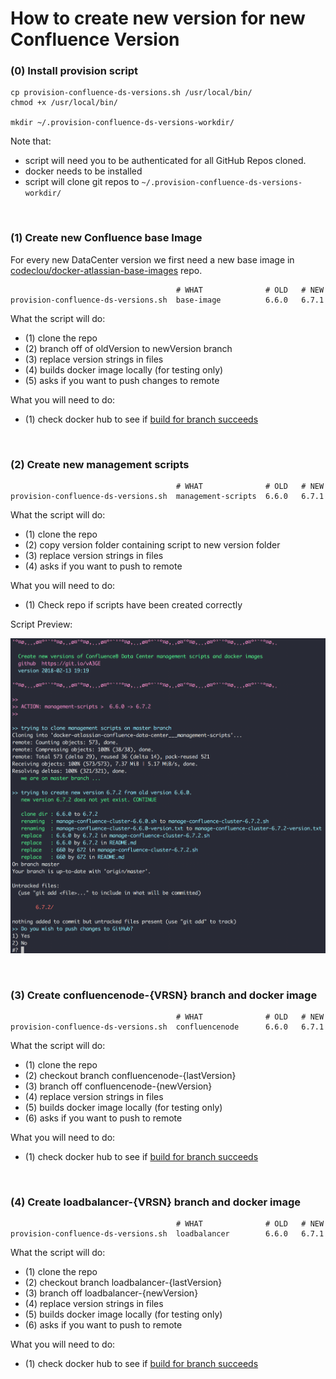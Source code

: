 # How to create new version for new Confluence Version


### (0) Install provision script

```
cp provision-confluence-ds-versions.sh /usr/local/bin/
chmod +x /usr/local/bin/

mkdir ~/.provision-confluence-ds-versions-workdir/
```

Note that:

 * script will need you to be authenticated for all GitHub Repos cloned.
 * docker needs to be installed
 * script will clone git repos to `~/.provision-confluence-ds-versions-workdir/`





&nbsp;

### (1) Create new Confluence base Image

For every new DataCenter version we first need a new base image in [codeclou/docker-atlassian-base-images](https://github.com/codeclou/docker-atlassian-base-images) repo.

```
                                     # WHAT              # OLD   # NEW
provision-confluence-ds-versions.sh  base-image          6.6.0   6.7.1
```

What the script will do:

 * (1) clone the repo
 * (2) branch off of oldVersion to newVersion branch
 * (3) replace version strings in files
 * (4) builds docker image locally (for testing only)
 * (5) asks if you want to push changes to remote

What you will need to do:

 * (1) check docker hub to see if [build for branch succeeds](https://hub.docker.com/r/codeclou/docker-atlassian-base-images/builds/)







&nbsp;

### (2) Create new management scripts

```
                                     # WHAT              # OLD   # NEW
provision-confluence-ds-versions.sh  management-scripts  6.6.0   6.7.1
```

What the script will do:

 * (1) clone the repo
 * (2) copy version folder containing script to new version folder
 * (3) replace version strings in files
 * (4) asks if you want to push to remote

What you will need to do:

 * (1) Check repo if scripts have been created correctly

Script Preview:

![](./docs/provision/provision-management-scripts.png)








&nbsp;

### (3) Create confluencenode-{VRSN} branch and docker image

```
                                     # WHAT              # OLD   # NEW
provision-confluence-ds-versions.sh  confluencenode      6.6.0   6.7.1
```

What the script will do:

 * (1) clone the repo
 * (2) checkout branch confluencenode-{lastVersion}
 * (3) branch off confluencenode-{newVersion}
 * (4) replace version strings in files
 * (5) builds docker image locally (for testing only)
 * (6) asks if you want to push to remote

What you will need to do:

 * (1) check docker hub to see if [build for branch succeeds](https://hub.docker.com/r/codeclou/docker-atlassian-confluence-data-center/builds/)




 &nbsp;

 ### (4) Create loadbalancer-{VRSN} branch and docker image

 ```
                                      # WHAT              # OLD   # NEW
 provision-confluence-ds-versions.sh  loadbalancer        6.6.0   6.7.1
 ```

 What the script will do:

  * (1) clone the repo
  * (2) checkout branch loadbalancer-{lastVersion}
  * (3) branch off loadbalancer-{newVersion}
  * (4) replace version strings in files
  * (5) builds docker image locally (for testing only)
  * (6) asks if you want to push to remote

 What you will need to do:

  * (1) check docker hub to see if [build for branch succeeds](https://hub.docker.com/r/codeclou/docker-atlassian-confluence-data-center/builds/)
